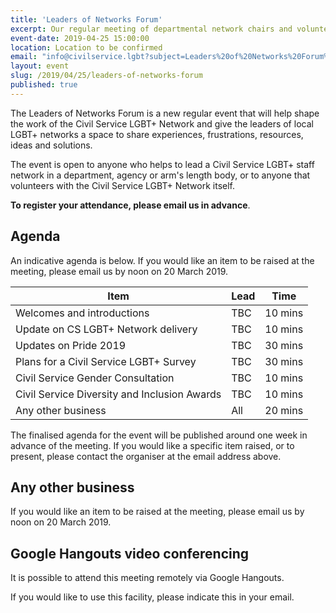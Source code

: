 ```yaml
---
title: 'Leaders of Networks Forum'
excerpt: Our regular meeting of departmental network chairs and volunteers.
event-date: 2019-04-25 15:00:00
location: Location to be confirmed
email: "info@civilservice.lgbt?subject=Leaders%20of%20Networks%20Forum%3A%20Register%20to%20attend&body=I%20would%20like%20to%20attend%20the%20Leader's%20of%20Networks%20forum.%0A%0AMy%20details%20are%3A%0A%0ANAME%3A%20Your%20name%20here%0ADEPT%3A%20Your%20department%20here%0A%0AThanks"
layout: event
slug: /2019/04/25/leaders-of-networks-forum
published: true
---
```


The Leaders of Networks Forum is a new regular event that will help shape the work of the Civil Service LGBT+ Network and give the leaders of local LGBT+ networks a space to share experiences, frustrations, resources, ideas and solutions.

The event is open to anyone who helps to lead a Civil Service LGBT+ staff network in a department, agency or arm's length body, or to anyone that volunteers with the Civil Service LGBT+ Network itself.

**To register your attendance, please email us in advance**. 

## Agenda

An indicative agenda is below. If you would like an item to be raised at the meeting, please email us by noon on 20 March 2019.

| Item                                                              | Lead                     | Time                             |
|-------------------------------------------------------------------|--------------------------|----------------------------------|
| Welcomes and introductions                                        | TBC			            | 10 mins                          |
| Update on CS LGBT+ Network delivery                               | TBC			            | 10 mins                          |
| Updates on Pride 2019                                             | TBC			            | 30 mins                          |
| Plans for a Civil Service LGBT+ Survey                            | TBC			            | 30 mins                          |
| Civil Service Gender Consultation                                 | TBC			            | 10 mins                          |
| Civil Service Diversity and Inclusion Awards                      | TBC			            | 10 mins                          |
| Any other business                                                | All                      | 20 mins                          |

The finalised agenda for the event will be published around one week in advance of the meeting. If you would like a specific item raised, or to present, please contact the organiser at the email address above.

## Any other business

If you would like an item to be raised at the meeting, please email us by noon on 20 March 2019.

## Google Hangouts video conferencing

It is possible to attend this meeting remotely via Google Hangouts.

If you would like to use this facility, please indicate this in your email.